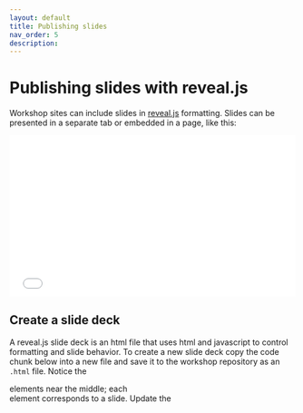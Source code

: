 ```yaml
---
layout: default
title: Publishing slides
nav_order: 5
description:
---
```


# Publishing slides with reveal.js

Workshop sites can include slides in [reveal.js](https://revealjs.com/) formatting. Slides can be presented in a separate tab or embedded in a page, like this:

<div style="overflow: hidden;
  padding-top: 56.25%;
  position: relative">
<iframe src="../demo-slide-deck.html" title="demo embedded slide deck" scrolling="no" frameborder="0"
    style="border: 0;
   height: 100%;
   left: 0;
   position: absolute;
   top: 0;
   width: 100%;">
  <p>Your browser does not support iframes.</p>
</iframe>
</div>

## Create a slide deck

A reveal.js slide deck is an html file that uses html and javascript to control formatting and slide behavior. To create a new slide deck copy the code chunk below into a new file and save it to the workshop repository as an `.html` file. Notice the <section> elements near the middle; each <section> element corresponds to a slide. Update the <title> and <section> elements with your own content.

```html
<!doctype html>
<html lang="en">

<head>
  <meta charset="utf-8">

  <!-- Title of page (as it will appear in search results) -->
  <title>A demo slide deck</title>

  <meta name="apple-mobile-web-app-capable" content="yes">
	<meta name="apple-mobile-web-app-status-bar-style" content="black-translucent">

	<meta name="viewport" content="width=device-width, initial-scale=1.0">

	<link rel="stylesheet" href="https://ubc-library-rc.github.io/reveal-ubc/css/reset.css">
	<link rel="stylesheet" href="https://ubc-library-rc.github.io/reveal-ubc/css/reveal.css">
	<link rel="stylesheet" href="https://ubc-library-rc.github.io/reveal-ubc/css/ubc.css" id="theme">

	<!-- Theme used for syntax highlighting of code -->
	<link rel="stylesheet" href="https://ubc-library-rc.github.io/reveal-ubc/lib/css/monokai.css">

	<!-- Printing and PDF exports -->
	<script>
		var link = document.createElement( 'link' );
		link.rel = 'stylesheet';
		link.type = 'text/css';
		link.href = window.location.search.match( /print-pdf/gi ) ? 'https://ubc-library-rc.github.io/reveal-ubc/css/print/pdf.css' : 'https://ubc-library-rc.github.io/reveal-ubc/css/print/paper.css';
		document.getElementsByTagName( 'head' )[0].appendChild( link );
	</script>

	<!--[if lt IE 9]>
	<script src="lib/js/html5shiv.js"></script>
	<![endif]-->
</head>

<body>

  <div class="reveal">

	<!-- Any section element inside of this container is displayed as a slide -->
		<div class="slides">

      <section>
        <h2>A demo slide deck</h2>
      </section>

      <section data-background="#e6f7ff">
				<h3>Second slide</h3>
				<p>Just an example to illustrate how reveal.js works</p>
      </section>

			<section>
        <h3>Third sample slide, a list>
      </section>		

		</div>

	</div>

	<script src="https://ubc-library-rc.github.io/reveal-ubc/js/reveal.js"></script>

	<script>

		// More info https://github.com/hakimel/reveal.js#configuration
		Reveal.initialize({
			controls: true,
			progress: true,
			center: true,
			hash: true,

			transition: 'none', // none/fade/slide/convex/concave/zoom

		// More info https://github.com/hakimel/reveal.js#dependencies
			dependencies: [
				{ src: 'https://ubc-library-rc.github.io/reveal-ubc/plugin/markdown/marked.js', condition: function() { return !!document.querySelector( '[data-markdown]' ); } },
				{ src: 'https://ubc-library-rc.github.io/reveal-ubc/plugin/markdown/markdown.js', condition: function() { return !!document.querySelector( '[data-markdown]' ); } },
				{ src: 'https://ubc-library-rc.github.io/reveal-ubc/plugin/highlight/highlight.js' },
				{ src: 'https://ubc-library-rc.github.io/reveal-ubc/plugin/search/search.js', async: true },
				{ src: 'https://ubc-library-rc.github.io/reveal-ubc/plugin/zoom-js/zoom.js', async: true },
				{ src: 'https://ubc-library-rc.github.io/reveal-ubc/plugin/notes/notes.js', async: true }
				]
			});

	</script>

	</body>
</html>
```

Reveal.js slide decks have many formatting and display options - [see here](https://github.com/hakimel/reveal.js) for more information.

The html file containing your slide deck will not appear in the navigation menu of your workshop site. To make it visible you can either link to it from one of the website content pages, or embed it in a page.

### Link to the slide deck

 Simply add a link to the slide deck html to one of the .md pages in the site. Recommended practice is to open the slide deck in a new tab using the `target="_blank"` attribute.

```html
<a href="demo-slide-deck.html" target="_blank">View slides in new tab</a>
```
The link to the slides is relative to the page where they're linked from.
{: .caution}

## Embed slides on a page

An alternative is to embed the slides into one of the pages in your workshop site. Add this code to the .md page where you'd like the slides to appear and change the iframe `src` and `title` attributes to point to your html slides.

```html
<div style="overflow: hidden;
  padding-top: 56.25%;
  position: relative">
  <iframe src="demo-slide-deck.html" title="demo embedded slide deck" scrolling="no" frameborder="0"
    style="border: 0;
   height: 100%;
   left: 0;
   position: absolute;
   top: 0;
   width: 100%;">
   <p>Your browser does not support iframes.</p>
 </iframe>
</div>
```

This code ensures the slides will resize to fit the available space. It's written for slides displayed in a 16:9 aspect ratio but you can change the aspect ratio by changing the `padding-top` percentage. For 16:9 the percentage equals 9/16, or 0.5625 (56.25%). For a 4:3 aspect ratio the percentage would be 3/4, or 0.75 (75%).

